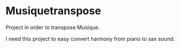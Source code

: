 # Musiquetranspose
Project in order to transpose Musique. 

I need this project to easy convert harmony from piano to sax sound. 
